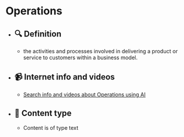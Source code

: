 # Operations
- ## 🔍 Definition
  - the activities and processes involved in delivering a product or service to customers within a business model.
- ## 📹 Internet info and videos
  - [Search info and videos about Operations using AI](https://www.perplexity.ai/search?q=videos+about+Operations:+the+activities+and+processes+involved+in+delivering+a+product+or+service+to+customers+within+a+business+model.
)
- ## 📰 Content type 
  - Content is of type text
